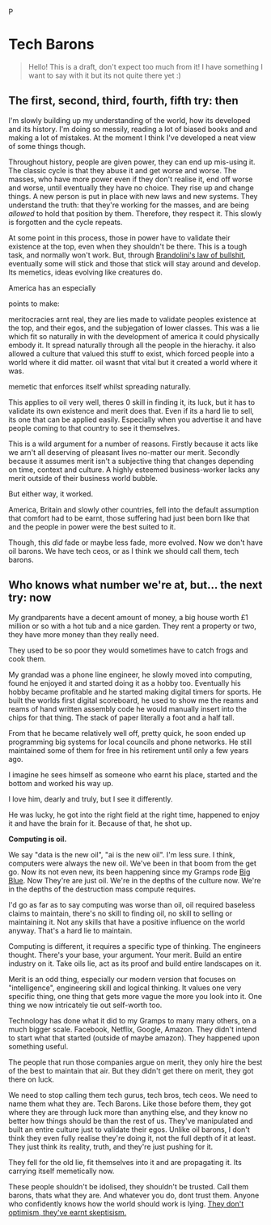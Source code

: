 P
# Tech Barons
> Hello! This is a draft, don't expect too much from it! I have something I want to say with it but its not quite there yet :)

## The first, second, third, fourth, fifth try: then
I'm slowly building up my understanding of the world, how its developed and its history. I'm doing so messily, reading a lot of biased books and and making a lot of mistakes. At the moment I think I've developed a neat view of some things though.

Throughout history, people are given power, they can end up mis-using it. The classic cycle is that they abuse it and get worse and worse. The masses, who have more power even if they don't realise it, end off worse and worse, until eventually they have no choice. They rise up and change things. A new person is put in place with new laws and new systems. They understand the truth: that they're working for the masses, and are being *allowed* to hold that position by them. Therefore, they respect it. This slowly is forgotten and the cycle repeats.

At some point in this process, those in power have to validate their existence at the top, even when they shouldn't be there. This is a tough task, and normally won't work. But, through [Brandolini's law of bullshit](https://en.wikipedia.org/wiki/Brandolini's_law), eventually some will stick and those that stick will stay around and develop. Its memetics, ideas evolving like creatures do.

America has an especially 

points to make:

meritocracies arnt real, they are lies made to validate peoples existence at the top, and their egos, and the subjegation of lower classes. This was a lie which fit so naturally in with the development of america it could physically embody it. It spread naturally through all the people in the hierachy. it also allowed a culture that valued this stuff to exist, which forced people into a world where it did matter. oil wasnt that vital but it created a world where it was.

memetic that enforces itself whilst spreading naturally.

This applies to oil very well, theres 0 skill in finding it, its luck, but it has to validate its own existence and merit does that. Even if its a hard lie to sell, its one that can be applied easily. Especially when you advertise it and have people coming to that country to see it themselves.

This is a wild argument for a number of reasons. Firstly because it acts like we arn't all deserving of pleasant lives no-matter our merit. Secondly because it assumes merit isn't a subjective thing that changes depending on time, context and culture. A highly esteemed business-worker lacks any merit outside of their business world bubble.

But either way, it worked.

America, Britain and slowly other countries, fell into the default assumption that comfort had to be earnt, those suffering had just been born like that and the people in power were the best suited to it.

Though, this *did* fade or maybe less fade, more evolved. Now we don't have oil barons. We have tech ceos, or as I think we should call them, tech barons.

## Who knows what number we're at, but... the next try: now
My grandparents have a decent amount of money, a big house worth £1 million or so with a hot tub and a nice garden. They rent a property or two, they have more money than they really need.

They used to be so poor they would sometimes have to catch frogs and cook them. 

My grandad was a phone line engineer, he slowly moved into computing, found he enjoyed it and started doing it as a hobby too. Eventually his hobby became profitable and he started making digital timers for sports. He built the worlds first digital scoreboard, he used to show me the reams and reams of hand written assembly code he would manually insert into the chips for that thing. The stack of paper literally a foot and a half tall.

From that he became relatively well off, pretty quick, he soon ended up programming big systems for local councils and phone networks. He still maintained some of them for free in his retirement until only a few years ago.

I imagine he sees himself as someone who earnt his place, started and the bottom and worked his way up. 

I love him, dearly and truly, but I see it differently.

He was lucky, he got into the right field at the right time, happened to enjoy it and have the brain for it. Because of that, he shot up.

**Computing is oil.**

We say "data is the new oil", "ai is the new oil". I'm less sure. I think, computers were always the new oil. We've been in that boom from the get go. Now its not even new, its been happening since my Gramps rode [Big Blue](https://en.wikipedia.org/wiki/IBM). Now They're are just oil. We're in the depths of the culture now. We're in the depths of the destruction mass compute requires.

I'd go as far as to say computing was worse than oil, oil required baseless claims to maintain, there's no skill to finding oil, no skill to selling or maintaining it. Not any skills that have a positive influence on the world anyway. That's a hard lie to maintain.

Computing is different, it requires a specific type of thinking. The engineers thought. There's your base, your argument. Your merit. Build an entire industry on it. Take oils lie, act as its proof and build entire landscapes on it.

Merit is an odd thing, especially our modern version that focuses on "intelligence", engineering skill and logical thinking. It values one very specific thing, one thing that gets more vague the more you look into it. One thing we now intricately tie out self-worth too.

Technology has done what it did to my Gramps to many many others, on a much bigger scale. Facebook, Netflix, Google, Amazon. They didn't intend to start what that started (outside of maybe amazon). They happened upon something useful. 

The people that run those companies argue on merit, they only hire the best of the best to maintain that air. But they didn't get there on merit, they got there on luck.

We need to stop calling them tech gurus, tech bros, tech ceos. We need to name them what they are. Tech Barons. Like those before them, they got where they are through luck more than anything else, and they know no better how things should be than the rest of us. They've manipulated and built an entire culture just to validate their egos. Unlike oil barons,  I don't think they even fully realise they're doing it, not the full depth of it at least. They just think its reality, truth, and they're just pushing for it. 

They fell for the old lie, fit themselves into it and are propagating it. Its carrying itself memetically now.

These people shouldn't be idolised, they shouldn't be trusted. Call them barons, thats what they are. And whatever you do, dont trust them. Anyone who confidently knows how the world should work is lying. [They don't optimism, they've earnt skeptisism.](https://coryd.dev/posts/2024/the-tech-industry-doesnt-deserve-optimism-it-has-earned-skepticism)